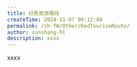 ```yaml
---
title: 红色旅游路线
createTime: 2024-11-07 00:12:49
permalink: /zh-TW/Other/RedTourismRoute/
author: sunshang-hl
description: xxxx
---
```


xxxx